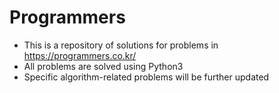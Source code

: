 # Programmers

- This is a repository of solutions for problems in https://programmers.co.kr/
- All problems are solved using Python3
- Specific algorithm-related problems will be further updated

